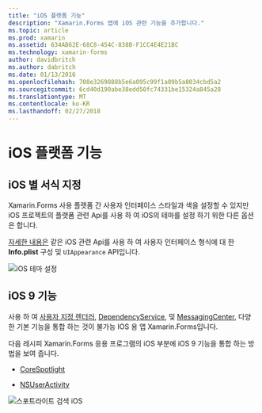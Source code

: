 ```yaml
---
title: "iOS 플랫폼 기능"
description: "Xamarin.Forms 앱에 iOS 관련 기능을 추가합니다."
ms.topic: article
ms.prod: xamarin
ms.assetid: 634AB62E-68C8-454C-838B-F1CC4E4E21BC
ms.technology: xamarin-forms
author: davidbritch
ms.author: dabritch
ms.date: 01/13/2016
ms.openlocfilehash: 708e3269888b5e6a095c99f1a09b5a8034cbd5a2
ms.sourcegitcommit: 6cd40d190abe38edd50fc74331be15324a845a28
ms.translationtype: MT
ms.contentlocale: ko-KR
ms.lasthandoff: 02/27/2018
---
```

# <a name="ios-platform-features"></a>iOS 플랫폼 기능

## <a name="ios-specific-formatting"></a>iOS 별 서식 지정

Xamarin.Forms 사용 플랫폼 간 사용자 인터페이스 스타일과 색을 설정할 수 있지만 iOS 프로젝트의 플랫폼 관련 Api를 사용 하 여 iOS의 테마를 설정 하기 위한 다른 옵션은 합니다.

[자세한 내용은](theme.md) 같은 iOS 관련 Api를 사용 하 여 사용자 인터페이스 형식에 대 한 **Info.plist** 구성 및 `UIAppearance` API입니다.

![](images/status-white-sml.png "iOS 테마 설정")

## <a name="ios-9-features"></a>iOS 9 기능

사용 하 여 [사용자 지정 렌더러](~/xamarin-forms/app-fundamentals/custom-renderer/index.md), [DependencyService](~/xamarin-forms/app-fundamentals/dependency-service/index.md), 및 [MessagingCenter](~/xamarin-forms/app-fundamentals/messaging-center.md), 다양 한 기본 기능을 통합 하는 것이 불가능 IOS 용 앱 Xamarin.Forms입니다.

다음 레시피 Xamarin.Forms 응용 프로그램의 iOS 부분에 iOS 9 기능을 통합 하는 방법을 보여 줍니다.

* [CoreSpotlight](https://developer.xamarin.com/recipes/cross-platform/xamarin-forms/ios/core-spotlight-search/)

* [NSUserActivity](https://developer.xamarin.com/recipes/cross-platform/xamarin-forms/ios/nsuseractivity-search/)

![](images/corespotlight.png "스포트라이트 검색 iOS")

